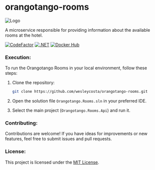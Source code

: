 # orangotango-rooms
![Logo](https://github.com/wesleycosta/orangotango/raw/main/images/logos/logo_full.png)

A microservice responsible for providing information about the available rooms at the hotel.

[![CodeFactor](https://www.codefactor.io/repository/github/wesleycosta/orangotango-rooms/badge)](https://www.codefactor.io/repository/github/wesleycosta/orangotango-rooms)
[![.NET](https://github.com/wesleycosta/orangotango-rooms/actions/workflows/dotnet.yml/badge.svg)](https://github.com/wesleycosta/orangotango-rooms/actions/workflows/dotnet.yml)
[![Docker Hub](https://img.shields.io/badge/docker-hub-blue.svg)](https://hub.docker.com/repository/docker/wesleycosta/orangotango-rooms)

### Execution:

To run the Orangotango Rooms in your local environment, follow these steps:

1. Clone the repository:

   ```bash
   git clone https://github.com/wesleycosta/orangotango-rooms.git
   ```

2. Open the solution file `Orangotango.Rooms.sln` in your preferred IDE.

3. Select the main project (`Orangotango.Rooms.Api`) and run it.

### Contributing:

Contributions are welcome! If you have ideas for improvements or new features, feel free to submit issues and pull requests.

### License:

This project is licensed under the [MIT License](LICENSE).
